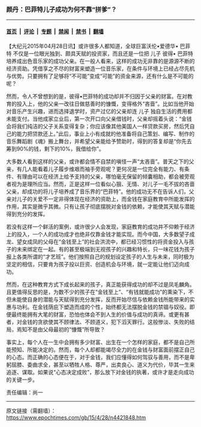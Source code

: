 ### 颜丹：巴菲特儿子成功为何不靠“拼爹”？

---

#### [首页](../../../..?n4421848) &nbsp;|&nbsp; [评论](../../../../../epoch-comment?n4421848) &nbsp;|&nbsp; [专题](../../../../../epoch-special?n4421848) &nbsp;|&nbsp; [禁闻](../../../../../epoch-news?n4421848) &nbsp;|&nbsp; [禁书](../../../../../books?n4421848) &nbsp;|&nbsp; [翻墙](https://github.com/gfw-breaker/nogfw/blob/master/README.md?n4421848)


<div class="post_content" id="artbody" itemprop="articleBody">
 <!-- article content begin -->
 <p>
  【大纪元2015年04月28日讯】或许很多人都知道，全球巨富沃伦•爱德华•
  <ok href="https://www.epochtimes.com/gb/tag/%E5%B7%B4%E8%8F%B2%E7%89%B9.html">
   巴菲特
  </ok>
  不仅是一位眼光独到、颇具天赋的投资家，而且还是一位把
  <ok href="https://www.epochtimes.com/gb/tag/%E5%84%BF%E5%AD%90.html">
   儿子
  </ok>
  彼得•
  <ok href="https://www.epochtimes.com/gb/tag/%E5%B7%B4%E8%8F%B2%E7%89%B9.html">
   巴菲特
  </ok>
  培养成出色音乐家的成功父亲。在一般人看来，这样的成功无非靠的是源源不断的经济资助。凭借享之不尽的财富来塑造一位音乐家，在条件与环境上已经占尽先机与优势。只要拥有了足够将“不可能”变成“可能”的资金来源，还有什么是不可能的呢？
 </p>
 <p>
  然而，令人不曾想到的是，彼得•巴菲特的成功却并不归因于父亲的财富。在对教育的投入上，他的父亲一改往日做慈善时的慷慨，变得格外“吝啬”。比如当他开始对音乐产生兴趣，进而选择退学时，资产过亿的父亲却连
  <ok href="https://www.epochtimes.com/gb/tag/%E5%84%BF%E5%AD%90.html">
   儿子
  </ok>
  独自生活的费用都未能支付。当他成家立业后，第一次开口向父亲借钱时，父亲却摇着头说：“金钱会将我们纯洁的父子关系变得复杂；你应该像其他美国人一样贷款买房，然后凭自己的能力把贷款还上。”此后，事业上小有成就的他准备将自己策划、编写、制作的音乐舞蹈剧《魂》搬上舞台，并希望父亲能给予赞助时，得到的答复却是“你先去筹到90%的钱，剩下的10%，我借给你”。
 </p>
 <p>
  大多数人看到这样的父亲，或许都会情不自禁的嗔怪一声“太吝啬”。普天之下的父亲，有几人能看着儿子履步维艰而袖手旁观呢？更何况是一位完全有能力、有条件、有理由可以在经济上给予支持的父亲，哪怕毫无保留的倾囊相助，都会被旁观者视为是理所应当。然而，正是这样一位看似心狠、无情、对儿子一毛不拔的吝啬父亲，却成功的将儿子培养成了音乐界的“巴菲特”。他的成功无不在告诉人们，父亲对儿子的关爱不一定非得体现在经济的资助上，而金钱在家庭教育中所能发挥的作用，其实是微乎其微。只有让孩子彻底摆脱对金钱的依赖，才能使其天赋与潜能得到充分的发挥。
 </p>
 <p>
  若没有这样一个鲜活的案例，或许很少人会发现，家庭教育的成功并不仰赖于经济上的投入，一个人的成功成才也绝非仅靠金钱才能实现。而今中国，大多数望子成龙、望女成凤的父母在“金钱至上”的社会洪流中，都已经习惯性的将资金投入与孩子的未来绑定在一起。有的甚至极端到无视孩子的兴趣和特长，只一味花钱为孩子报上各类所谓的“才艺班”。他们按照自己的规划设定孩子的人生与未来，同时极为坚定的相信，只要肯为孩子投以巨资、创造机会与环境，就一定能让他们迈向成功。
 </p>
 <p>
  然而，在这种教育方式下成长起来的孩子，真正能获得成功的却不过是凤毛麟角。且更值得反思的是，为数不少的孩子在“金钱至上”、“有钱就能成功”的熏染下，不但未能使自身的潜能与天赋得到充分发挥，反而开始尽信与依赖金钱所能带来的实惠与功利。在金钱荫庇下塑造而成的个性，始终都无法摆脱金钱的禁锢与奴役。即便最终能拥有大笔的财富，恐怕也体会不到人生的价值与成功的真谛。或更有甚者，对金钱的贪欲使其不顾律法、不顾道义，犯下滔天罪行。这般惨淡、失败的结局，焉知不是由父母最初的“慷慨”所导致？
 </p>
 <p>
  事实上，每个人在一生中会拥有多少财富、出生在一个怎样的家庭，都不是自己所能预知、所能决定的。然而，每个人却都能竭尽全力的在金钱与财富面前摆正自己的心态。而正确的心态便在于，对于金钱，我们应懂得如何驾驭与善用，而不是卑躬屈膝、委曲求全，甚至以牺牲人格、尊严，出卖良心、道义为代价，毕其一生来追逐、谋取。如果说“心态决定成败”，那么放下对金钱的执著，或许才是走向成功的关键一步。
 </p>
 <p>
  责任编辑：尚一
 </p>
 <!-- article content end -->
 <div id="below_article_ad">
 </div>
</div>


---

原文链接（需翻墙）：https://www.epochtimes.com/gb/15/4/28/n4421848.htm